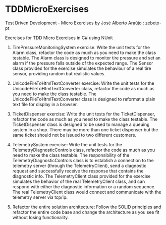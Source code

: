 # TDDMicroExercises
Test Driven Development - Micro Exercises
by José Alberto Araújo : zebeto-pt

Exercises for TDD Micro Exercises in C#
using NUnit

1. TirePressureMonitoringSystem exercise:
Write the unit tests for the Alarm class, refactor the code as much as you need to make the class testable.
The Alarm class is designed to monitor tire pressure and set an alarm if the pressure falls outside of the expected range. The Sensor class provided for the exercise simulates the behaviour of a real tire sensor, providing random but realistic values.

2. UnicodeFileToHtmlTextConverter exercise:
Write the unit tests for the UnicodeFileToHtmlTextConverter class, refactor the code as much as you need to make the class testable.
The UnicodeFileToHtmlTextConverter class is designed to reformat a plain text file for display in a browser.

3. TicketDispenser exercise:
Write the unit tests for the TicketDispenser, refactor the code as much as you need to make the class testable.
The TicketDispenser class is designed to be used to manage a queuing system in a shop. There may be more than one ticket dispenser but the same ticket should not be issued to two different customers.

4. TelemetrySystem exercise:
Write the unit tests for the TelemetryDiagnosticControls class, refactor the code as much as you need to make the class testable.
The responsibility of the TelemetryDiagnosticControls class is to establish a connection to the telemetry server (through the TelemetryClient), send a diagnostic request and successfully receive the response that contains the diagnostic info. The TelemetryClient class provided for the exercise simulates the behavior of the real TelemetryClient class, and can respond with either the diagnostic information or a random sequence. The real TelemetryClient class would connect and communicate with the telemetry server via tcp/ip.

5. Refactor the entire solution architecture:
Follow the SOLID principles and refactor the entire code base and change the architecture as you see fit without losing functionality.

